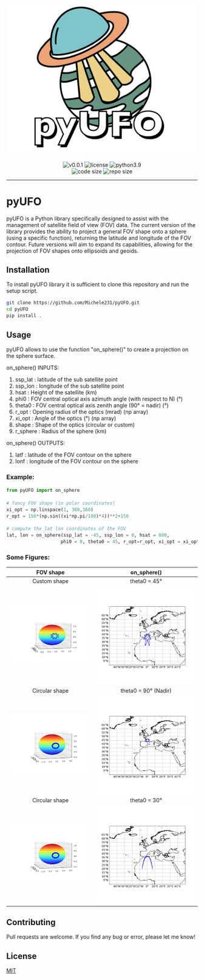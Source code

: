 ![alt text](https://github.com/Michele231/pyUFO/blob/main/figures/logo.png) 

<p align="center">
  <img title="v0.0.1" alt="v0.0.1" src="https://img.shields.io/badge/version-v0.0.1-informational?style=flat-square">
  <img title="MIT License" alt="license" src="https://img.shields.io/badge/license-MIT-informational?style=flat-square">
	<img title="python" alt="python3.9" src="https://img.shields.io/badge/python-3.9-informational?style=flat-square"><br/>
	<img title="Code size" alt="code size" src="https://img.shields.io/github/languages/code-size/Michele231/pyUFO?color=red">
	<img title="Repo size" alt="repo size" src="https://img.shields.io/github/repo-size/Michele231/pyUFO?color=red">
</p>

***

# pyUFO

pyUFO is a Python library specifically designed to assist with the management of satellite field of view (FOV) data. The current version of the library provides the ability to project a general FOV shape onto a sphere (using a specific function), returning the latitude and longitude of the FOV contour. Future versions will aim to expand its capabilities, allowing for the projection of FOV shapes onto ellipsoids and geoids. 

## Installation

To install pyUFO library it is sufficient to clone this repository and run the setup script. 

```bash
git clone https://github.com/Michele231/pyUFO.git
cd pyUFO
pip install .
```

## Usage

pyUFO allows to use the function "on_sphere()" to create a projection on the sphere surface.

on_sphere() INPUTS:
1. ssp_lat  : latitude of the sub satellite point 
2. ssp_lon  : longitude of the sub satellite point 
3. hsat     : Height of the satellite (km)
4. phi0     : FOV central optical axis azimuth angle (with respect to N) (°)
5. theta0   : FOV central optical axis zenith angle (90° = nadir) (°)
6. r_opt    : Opening radius of the optics (mrad) (np array)
7. xi_opt   : Angle of the optics (°) (np array)
8. shape    : Shape of the optics (circular or custom)
9. r_sphere : Radius of the sphere (km)

on_sphere() OUTPUTS:
1. latf  : latitude of the FOV contour on the sphere
2. lonf  : longitude of the FOV contour on the sphere

### Example:

```python
from pyUFO import on_sphere

# fancy FOV shape (in polar coordinates)
xi_opt = np.linspace(1, 360,360)
r_opt = 150*(np.sin((xi*np.pi/180)*4))**2+150

# compute the lat lon coordinates of the FOV
lat, lon = on_sphere(ssp_lat = -45, ssp_lon = 0, hsat = 800, 
                    phi0 = 0, theta0 = 45, r_opt=r_opt, xi_opt = xi_opt, shape='custom')
```

### Some Figures:

FOV shape             |  on_sphere()
:-------------------------:|:-------------------------:
Custom shape | theta0 = 45°
![alt text](https://github.com/Michele231/pyUFO/blob/main/figures/fov_geometry_custom.png)  |  ![alt text](https://github.com/Michele231/pyUFO/blob/main/figures/45d_obs_custom.png)
Circular shape | theta0 = 90° (Nadir)
![alt text](https://github.com/Michele231/pyUFO/blob/main/figures/fov_geometry.png)  |  ![alt text](https://github.com/Michele231/pyUFO/blob/main/figures/nadir_obs1.png)
Circular shape | theta0 = 30°
![alt text](https://github.com/Michele231/pyUFO/blob/main/figures/fov_geometry.png "Circular shape")  |  ![alt text](https://github.com/Michele231/pyUFO/blob/main/figures/30d_obs1.png "theta0 = 30°")


## Contributing

Pull requests are welcome. If you find any bug or error, please let me know!

## License

[MIT](https://choosealicense.com/licenses/mit/)
